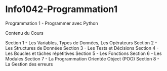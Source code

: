 # Info1042-Programmation1
Programmation 1 - Programmer avec Python

Contenu du Cours

Section 1 - Les Variables, Types de Données, Les Opérateurs
Section 2 - Les Structures de Données
Section 3 - Les Tests et Décisions
Section 4 - Les Boucles et tâches répétitives
Section 5 - Les Fonctions
Section 6 - Les Modules
Section 7 - La Programmation Orientée Object (POO)
Section 8 - La Gestion des erreurs
